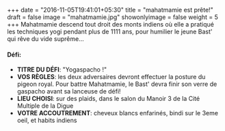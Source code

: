 +++
date = "2016-11-05T19:41:01+05:30"
title = "mahatmamie est prête!"
draft = false
image = "mahatmamie.jpg"
showonlyimage = false
weight = 5
+++
Mahatmamie descend tout droit des monts indiens où elle a pratiqué les techniques yogi pendant plus de 1111 ans, pour humilier le jeune Bast' qui rêve du vide suprême...
<!--more-->

#### Défi:

- **TITRE DU DÉFI**: "Yogaspacho !"
- **VOS RÈGLES**: les deux adversaires devront effectuer la posture du pigeon royal. Pour battre Mahatmamie, le Bast' devra finir son verre de gaspacho avant sa lanceuse de défi! 
- **LIEU CHOISI**: sur des plaids, dans le salon du Manoir 3 de la Cité Multiple de la Digue
- **VOTRE ACCOUTREMENT**: cheveux blancs enfarinés, bindi sur le 3eme oeil, et habits indiens

